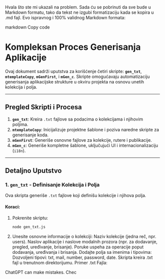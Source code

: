 Hvala što ste mi ukazali na problem. Sada ću se pobrinuti da sve bude u Markdown formatu, tako da tekst ne izgubi formatizaciju kada se kopira u .md fajl. Evo ispravnog i 100% validnog Markdown formata:

markdown
Copy code
# Kompleksan Proces Generisanja Aplikacije

Ovaj dokument sadrži uputstva za korišćenje četiri skripte: **`gen_txt`**, **`mtemplateCopy`**, **`mGenFirst`**, i **`mGen_c`**. Skripte omogućavaju automatizaciju generisanja aplikacijske strukture u okviru projekta na osnovu unetih kolekcija i polja.

---

## Pregled Skripti i Procesa

1. **`gen_txt`**: Kreira `.txt` fajlove sa podacima o kolekcijama i njihovim poljima.
2. **`mtemplateCopy`**: Inicijalizuje projektne šablone i poziva naredne skripte za generisanje koda.
3. **`mGenFirst`**: Generiše osnovne fajlove za kolekcije, rutere i publikacije.
4. **`mGen_c`**: Generiše kompletne šablone, uključujući UI i internacionalizaciju (`i18n`).

---

## Detaljno Uputstvo

### 1. **`gen_txt`** - Definisanje Kolekcija i Polja

Ova skripta generiše `.txt` fajlove koji definišu kolekcije i njihova polja.

#### Koraci:
1. Pokrenite skriptu:
   ```bash
   node gen_txt.js
2. Unesite osnovne informacije o kolekciji:
Naziv kolekcije (jedna reč, npr. users).
Naslov aplikacije i naslove modalnih prozora (npr. za dodavanje, pregled, uređivanje, brisanje).
Poruke uspeha za operacije poput dodavanja, uređivanja i brisanja.
Dodajte polja sa imenima i tipovima:
Dozvoljeni tipovi: txt, mail, number, password, date.
Skripta kreira .txt fajl u trenutnom direktorijumu.
Primer .txt Fajla:







ChatGPT can make mistakes. Chec
